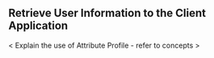 ## Retrieve User Information to the Client Application

<   Explain the use of Attribute Profile 
    - refer to concepts >
